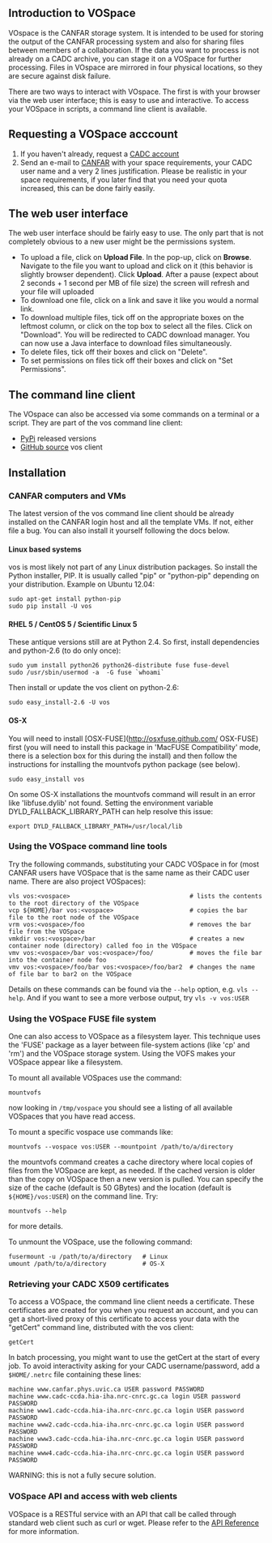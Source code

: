 ## Introduction to VOSpace ##

VOspace is the CANFAR storage system. It is intended to be used for
storing the output of the CANFAR processing system and also for
sharing files between members of a collaboration. If the data you want
to process is not already on a CADC archive, you can stage it on a
VOSpace for further processing.
Files in VOspace are mirrored in four physical locations, so they are secure against
disk failure.

There are two ways to interact with VOspace. The first is with your browser
via the web user interface; this is easy to use and interactive. To access your VOSpace in scripts,
a command line client is available.

## Requesting a VOSpace acccount ##

1. If you haven't already, request a [CADC account](http://www.cadc-ccda.hia-iha.nrc-cnrc.gc.ca/auth/register.html)
2. Send an e-mail to [CANFAR](mailto:canfar@uvic.ca) with your space
 requirements, your CADC user name and a very 2 lines
 justification. Please be realistic in your space requirements, if you
 later find that you need your quota increased, this can be done
 fairly easily.

## The web user interface ##

The web user interface should be fairly easy to use. The only part
that is not completely obvious to a new user might be the permissions
system.

* To upload a file, click on **Upload File**. In the pop-up, click on **Browse**. Navigate to the file you want to upload and click on it
(this behavior is slightly browser dependent). Click **Upload**. After a pause (expect about 2 seconds + 1 second per MB of file size) the
screen will refresh and your file will uploaded
* To download one file, click on a link and save it like you would a normal link.
* To download multiple files, tick off on the appropriate boxes on the leftmost column, or
click on the top box to select all the files. Click on "Download". You will
be redirected to CADC download manager. You can now use a Java interface to download files simultaneously.
* To delete files, tick off their boxes and click on "Delete".
* To set permissions on files tick off their boxes and click on "Set Permissions".

## The command line client ##

The VOspace can also be accessed via some commands on a terminal or a
script. They are part of the vos command line client: 
* [PyPi](https://pypi.python.org/pypi/vos) released versions
* [GitHub source](https://github.com/ijiraq/cadcVOFS) vos client

## Installation ##

### CANFAR computers and VMs ###

The latest version of the vos command line client should be already
installed on the CANFAR login host and all the template VMs. If not,
either file a bug. You can also install it yourself following the docs
below. 

#### Linux based systems ####
vos is most likely not part of any Linux distribution packages. So
install the Python installer, PIP. It is usually called "pip" or
"python-pip" depending on your distribution. Example on Ubuntu 12.04: 

	sudo apt-get install python-pip
	sudo pip install -U vos

#### RHEL 5 / CentOS 5 / Scientific Linux 5 ####
These antique versions still are at Python 2.4. So first, install dependencies and python-2.6 (to do only once):

	sudo yum install python26 python26-distribute fuse fuse-devel
	sudo /usr/sbin/usermod -a  -G fuse `whoami`

Then install or update the vos client on python-2.6:

	sudo easy_install-2.6 -U vos

#### OS-X ####
You will need to install [OSX-FUSE](http://osxfuse.github.com/ OSX-FUSE) first
(you will need to install this package in 'MacFUSE Compatibility'
mode, there is a selection box for this during the install) and then
follow the instructions for installing the mountvofs python package
(see below). 

	sudo easy_install vos

On some OS-X installations the mountvofs command will result in an
error like 'libfuse.dylib' not found. Setting the environment variable
DYLD_FALLBACK_LIBRARY_PATH can help resolve this issue: 

	export DYLD_FALLBACK_LIBRARY_PATH=/usr/local/lib

### Using the VOSpace command line tools ###

Try the following commands, substituting your CADC VOSpace in for
<vospace> (most CANFAR users have VOSpace that is the same name as
their CADC user name. There are also project VOSpaces): 

	vls vos:<vospace>                                 # lists the contents to the root directory of the VOSpace
	vcp ${HOME}/bar vos:<vospace>                     # copies the bar file to the root node of the VOSpace
	vrm vos:<vospace>/foo                             # removes the bar file from the VOSpace
	vmkdir vos:<vospace>/bar                          # creates a new container node (directory) called foo in the VOSpace
	vmv vos:<vospace>/bar vos:<vospace>/foo/          # moves the file bar into the container node foo
	vmv vos:<vospace>/foo/bar vos:<vospace>/foo/bar2  # changes the name of file bar to bar2 on the VOSpace

Details on these commands can be found via the `--help` option,
e.g. `vls --help`. And if you want to see a more verbose
output, try `vls -v vos:USER`

### Using the VOSpace FUSE file system ###
One can also access to VOSpace as a filesystem layer.  This technique
uses the 'FUSE' package as a layer between file-system actions (like
'cp' and 'rm') and the VOSpace storage system.  Using the VOFS
makes your VOSpace appear like a filesystem. 

To mount all available VOSpaces use the command:

	mountvofs

now looking in `/tmp/vospace` you should see a listing of all available VOSpaces that you have read access.

To mount a specific vospace use commands like:

	mountvofs --vospace vos:USER --mountpoint /path/to/a/directory

the mountvofs command creates a cache directory where local copies of
files from the VOSpace are kept, as needed. If the cached version is
older than the copy on VOSpace then a new version is pulled.  You can
specify the size of the cache (default is 50 GBytes) and the location
(default is `${HOME}/vos:USER`) on the command line. Try:

	mountvofs --help
	
for more details.

To unmount the VOSpace, use the following command:

	fusermount -u /path/to/a/directory   # Linux
	umount /path/to/a/directory          # OS-X


### Retrieving your CADC X509 certificates ###
 
To access a VOSpace, the command line client needs a
certificate. These certificates are created for you when you request
an account, and you can get a short-lived proxy of this certificate to
access your data with the "getCert" command line, distributed with the
vos client:

	getCert

In batch processing, you might want to use the getCert at the start of
every job. To avoid interactivity asking for your CADC
username/password, add a `$HOME/.netrc` file containing these lines: 

	machine www.canfar.phys.uvic.ca USER password PASSWORD
	machine www.cadc-ccda.hia-iha.nrc-cnrc.gc.ca login USER password PASSWORD
	machine www1.cadc-ccda.hia-iha.nrc-cnrc.gc.ca login USER password PASSWORD 
	machine www2.cadc-ccda.hia-iha.nrc-cnrc.gc.ca login USER password PASSWORD
	machine www3.cadc-ccda.hia-iha.nrc-cnrc.gc.ca login USER password PASSWORD
	machine www4.cadc-ccda.hia-iha.nrc-cnrc.gc.ca login USER password PASSWORD

WARNING: this is not a fully secure solution.

### VOSpace API and access with web clients ###
VOSpace is a RESTful service with an API that call be called through
standard web client such as curl or wget.
Please refer to the [API Reference]([http://www.canfar.phys.uvic.ca/vospace) for more information. 
